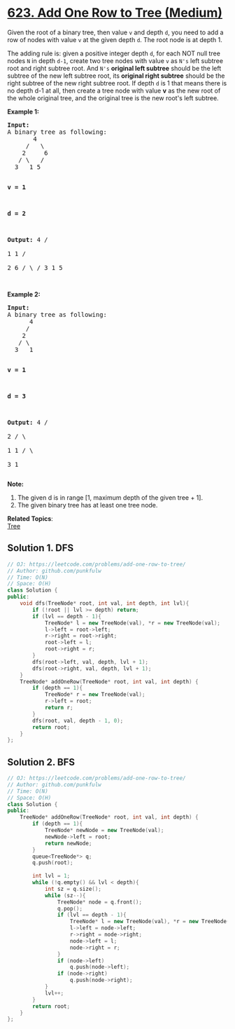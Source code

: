# [623. Add One Row to Tree (Medium)](https://leetcode.com/problems/add-one-row-to-tree/)

<p>Given the root of a binary tree, then value <code>v</code> and depth <code>d</code>, you need to add a row of nodes with value <code>v</code> at the given depth <code>d</code>. The root node is at depth 1. </p>

<p>The adding rule is: given a positive integer depth <code>d</code>, for each NOT null tree nodes <code>N</code> in depth <code>d-1</code>, create two tree nodes with value <code>v</code> as <code>N's</code> left subtree root and right subtree root. And <code>N's</code> <b>original left subtree</b> should be the left subtree of the new left subtree root, its <b>original right subtree</b> should be the right subtree of the new right subtree root. If depth <code>d</code> is 1 that means there is no depth d-1 at all, then create a tree node with value <b>v</b> as the new root of the whole original tree, and the original tree is the new root's left subtree.</p>

<p><b>Example 1:</b><br>
</p><pre><b>Input:</b> 
A binary tree as following:
       4
     /   \
    2     6
   / \   / 
  3   1 5   

<b>v = 1</b>

<b>d = 2</b>

<b>Output:</b> 
       4
      / \
     1   1
    /     \
   2       6
  / \     / 
 3   1   5   

</pre>
<p></p>


<p><b>Example 2:</b><br>
</p><pre><b>Input:</b> 
A binary tree as following:
      4
     /   
    2    
   / \   
  3   1    

<b>v = 1</b>

<b>d = 3</b>

<b>Output:</b> 
      4
     /   
    2
   / \    
  1   1
 /     \  
3       1
</pre>
<p></p>

<p><b>Note:</b><br>
</p><ol>
<li>The given d is in range [1, maximum depth of the given tree + 1].</li>
<li>The given binary tree has at least one tree node.</li>
</ol>
<p></p>

**Related Topics**:  
[Tree](https://leetcode.com/tag/tree/)

## Solution 1. DFS

```cpp
// OJ: https://leetcode.com/problems/add-one-row-to-tree/
// Author: github.com/punkfulw
// Time: O(N)
// Space: O(H)
class Solution {
public:
    void dfs(TreeNode* root, int val, int depth, int lvl){
        if (!root || lvl >= depth) return;
        if (lvl == depth - 1){
            TreeNode* l = new TreeNode(val), *r = new TreeNode(val);
            l->left = root->left;
            r->right = root->right;
            root->left = l;
            root->right = r;
        }
        dfs(root->left, val, depth, lvl + 1);
        dfs(root->right, val, depth, lvl + 1);
    }
    TreeNode* addOneRow(TreeNode* root, int val, int depth) {
        if (depth == 1){
            TreeNode* r = new TreeNode(val);
            r->left = root;
            return r;
        }
        dfs(root, val, depth - 1, 0);
        return root;
    }
};
```

## Solution 2. BFS

```cpp
// OJ: https://leetcode.com/problems/add-one-row-to-tree/
// Author: github.com/punkfulw
// Time: O(N)
// Space: O(H)
class Solution {
public:
    TreeNode* addOneRow(TreeNode* root, int val, int depth) {
        if (depth == 1){
            TreeNode* newNode = new TreeNode(val);
            newNode->left = root;
            return newNode;
        }
        queue<TreeNode*> q;
        q.push(root);
        
        int lvl = 1;
        while (!q.empty() && lvl < depth){
            int sz = q.size();
            while (sz--){
                TreeNode* node = q.front(); 
                q.pop();
                if (lvl == depth - 1){
                    TreeNode* l = new TreeNode(val), *r = new TreeNode(val);
                    l->left = node->left;
                    r->right = node->right;
                    node->left = l;
                    node->right = r;
                }
                if (node->left)
                    q.push(node->left);
                if (node->right)
                    q.push(node->right);
            }
            lvl++;
        }
        return root;
    }
};

```
